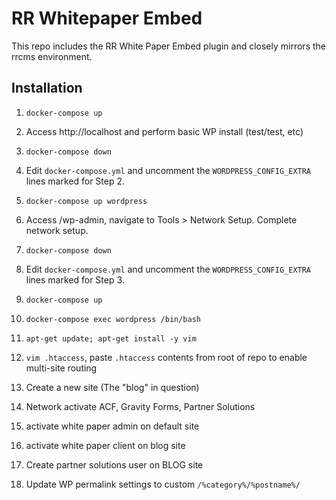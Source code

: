 RR Whitepaper Embed
===

This repo includes the RR White Paper Embed plugin and closely mirrors the rrcms environment.

## Installation
1. `docker-compose up`
2. Access http://localhost and perform basic WP install (test/test, etc)
3. `docker-compose down`
4. Edit `docker-compose.yml` and uncomment the `WORDPRESS_CONFIG_EXTRA` lines marked for Step 2.
5. `docker-compose up wordpress`
6. Access /wp-admin, navigate to Tools > Network Setup. Complete network setup.
7. `docker-compose down`
8. Edit `docker-compose.yml` and uncomment the `WORDPRESS_CONFIG_EXTRA` lines marked for Step 3.
9. `docker-compose up`
10. `docker-compose exec wordpress /bin/bash`
11. `apt-get update; apt-get install -y vim`
12. `vim .htaccess`, paste `.htaccess` contents from root of repo to enable multi-site routing

1. Create a new site (The "blog" in question)
2. Network activate ACF, Gravity Forms, Partner Solutions
3. activate white paper admin on default site
4. activate white paper client on blog site
5. Create partner solutions user on BLOG site
6. Update WP permalink settings to custom `/%category%/%postname%/`
